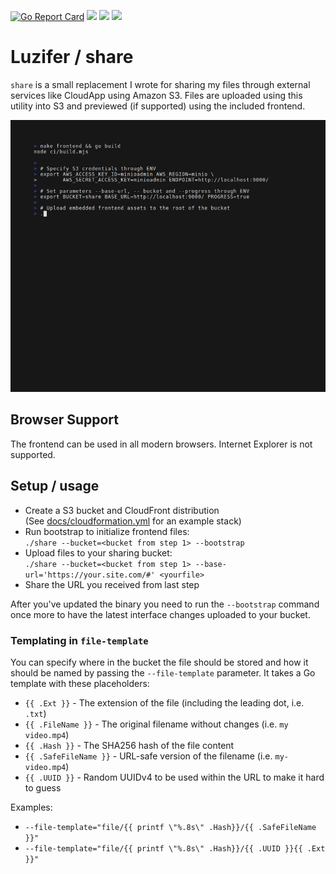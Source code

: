 [![Go Report Card](https://goreportcard.com/badge/github.com/Luzifer/share)](https://goreportcard.com/report/github.com/Luzifer/share)
![](https://badges.fyi/github/license/Luzifer/share)
![](https://badges.fyi/github/downloads/Luzifer/share)
![](https://badges.fyi/github/latest-release/Luzifer/share)

# Luzifer / share

`share` is a small replacement I wrote for sharing my files through external services like CloudApp using Amazon S3. Files are uploaded using this utility into S3 and previewed (if supported) using the included frontend.

![](./docs/demo.gif)

## Browser Support

The frontend can be used in all modern browsers. Internet Explorer is not supported.

## Setup / usage

- Create a S3 bucket and CloudFront distribution  
  (See [docs/cloudformation.yml](docs/cloudformation.yml) for an example stack)
- Run bootstrap to initialize frontend files:  
  `./share --bucket=<bucket from step 1> --bootstrap`
- Upload files to your sharing bucket:  
  `./share --bucket=<bucket from step 1> --base-url='https://your.site.com/#' <yourfile>`
- Share the URL you received from last step

After you've updated the binary you need to run the `--bootstrap` command once more to have the latest interface changes uploaded to your bucket.

### Templating in `file-template`

You can specify where in the bucket the file should be stored and how it should be named by passing the `--file-template` parameter. It takes a Go template with these placeholders:

- `{{ .Ext }}` - The extension of the file (including the leading dot, i.e. `.txt`)
- `{{ .FileName }}` - The original filename without changes (i.e. `my video.mp4`)
- `{{ .Hash }}` - The SHA256 hash of the file content
- `{{ .SafeFileName }}` - URL-safe version of the filename (i.e. `my-video.mp4`)
- `{{ .UUID }}` - Random UUIDv4 to be used within the URL to make it hard to guess

Examples:

- `--file-template="file/{{ printf \"%.8s\" .Hash}}/{{ .SafeFileName }}"`
- `--file-template="file/{{ printf \"%.8s\" .Hash}}/{{ .UUID }}{{ .Ext }}"`
